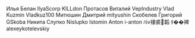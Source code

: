 Илья Белан IlyaScorp
KILLdon
Протасов Виталий VepIndustry
Vlad Kuzmin Vladkuz100
Митюшин Дмитрий mityushin
Скобелев Григорий GSkoba
Никита Слупко Nislupko
Istomin Anton i-anton
ﾊⅳ褄裘韜 ﾀ��裨 alexeykotelevskiy
